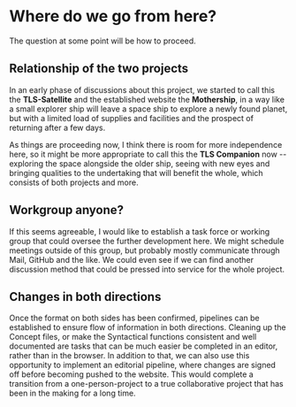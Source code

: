 # Where do we go from here?

The question at some point will be how to proceed. 

## Relationship of the two projects

In an early phase of discussions about this project, we started to call this the **TLS-Satellite** and the established website the **Mothership**, in a way like a small explorer ship will leave a space ship to explore a newly found planet, but with a limited load of supplies and facilities and the prospect of returning after a few days. 

As things are proceeding now, I think there is room for more independence here, so it might be more appropriate to call this the **TLS Companion** now -- exploring the space alongside the older ship, seeing with new eyes and bringing qualities to the undertaking that will benefit the whole, which consists of both projects and more. 

## Workgroup anyone?

If this seems agreeable, I would like to establish a task force or working group that could oversee the further development here. We might schedule meetings outside of this group, but probably mostly communicate through Mail, GitHub and the like.  We could even see if we can find another discussion method that could be pressed into service for the whole project.

## Changes in both directions

Once the format on both sides has been confirmed, pipelines can be established to ensure flow of information in both directions.  Cleaning up the Concept files, or make the Syntactical functions consistent and well documented are tasks that can be much easier be completed in an editor, rather than in the browser.  In addition to that, we can also use this opportunity to implement an editorial pipeline, where changes are signed off before becoming pushed to the website. This would complete a transition from a one-person-project to a true collaborative project that has been in the making for a long time. 
